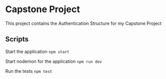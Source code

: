 # Capstone Project

This project contains the Authentication Structure for my Capstone Project


## Scripts

Start the application `npm start`

Start nodemon for the application `npm run dev`

Run the tests `npm test`
